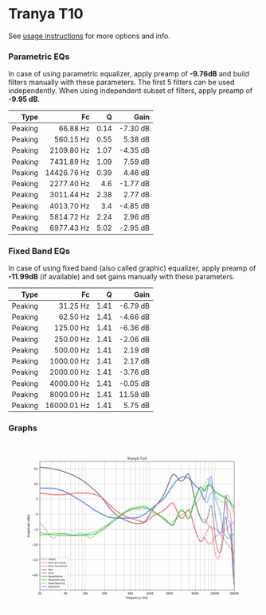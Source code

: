 # Tranya T10
See [usage instructions](https://github.com/jaakkopasanen/AutoEq#usage) for more options and info.

### Parametric EQs
In case of using parametric equalizer, apply preamp of **-9.76dB** and build filters manually
with these parameters. The first 5 filters can be used independently.
When using independent subset of filters, apply preamp of **-9.95 dB**.

| Type    | Fc          |    Q | Gain     |
|--------:|------------:|-----:|---------:|
| Peaking | 66.88 Hz    | 0.14 | -7.30 dB |
| Peaking | 560.15 Hz   | 0.55 | 5.38 dB  |
| Peaking | 2109.80 Hz  | 1.07 | -4.35 dB |
| Peaking | 7431.89 Hz  | 1.09 | 7.59 dB  |
| Peaking | 14426.76 Hz | 0.39 | 4.46 dB  |
| Peaking | 2277.40 Hz  | 4.6  | -1.77 dB |
| Peaking | 3011.44 Hz  | 2.38 | 2.77 dB  |
| Peaking | 4013.70 Hz  | 3.4  | -4.85 dB |
| Peaking | 5814.72 Hz  | 2.24 | 2.96 dB  |
| Peaking | 6977.43 Hz  | 5.02 | -2.95 dB |

### Fixed Band EQs
In case of using fixed band (also called graphic) equalizer, apply preamp of **-11.99dB**
(if available) and set gains manually with these parameters.

| Type    | Fc          |    Q | Gain     |
|--------:|------------:|-----:|---------:|
| Peaking | 31.25 Hz    | 1.41 | -6.79 dB |
| Peaking | 62.50 Hz    | 1.41 | -4.66 dB |
| Peaking | 125.00 Hz   | 1.41 | -6.36 dB |
| Peaking | 250.00 Hz   | 1.41 | -2.06 dB |
| Peaking | 500.00 Hz   | 1.41 | 2.19 dB  |
| Peaking | 1000.00 Hz  | 1.41 | 2.17 dB  |
| Peaking | 2000.00 Hz  | 1.41 | -3.76 dB |
| Peaking | 4000.00 Hz  | 1.41 | -0.05 dB |
| Peaking | 8000.00 Hz  | 1.41 | 11.58 dB |
| Peaking | 16000.01 Hz | 1.41 | 5.75 dB  |

### Graphs
![](./Tranya%20T10.png)